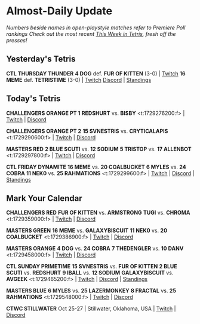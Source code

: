 # Almost-Daily Update
*Numbers beside names in open-playstyle matches refer to Premiere Poll rankings*
*Check out the most recent [This Week in Tetris](https://www.thisweekintetris.com/2024/10/this-week-in-tetris-september-17.html), fresh off the presses!*
## Yesterday's Tetris
**CTL THURSDAY THUNDER**
**4 DOG** def. **FUR OF KITTEN** (3-0) | [Twitch](https://www.twitch.tv/videos/2278730618?t=00h06m19s)
**16 MEME** def. **TETRISTIME** (3-0) | [Twitch](https://www.twitch.tv/videos/2278730618?t=00h53m10s)
[Discord](https://discord.gg/QremKENyzQ) | [Standings](https://ctlscoreboard.herokuapp.com)

## Today's Tetris
**CHALLENGERS ORANGE PT 1**
**REDSHURT** vs. **BISBY**
<t:1729276200:f> | [Twitch](https://www.twitch.tv/monthlytetris) | [Discord](https://go.ctm.gg/discord)

**CHALLENGERS ORANGE PT 2**
**15 SVNESTRIS** vs. **CRYTICALAPIS**
<t:1729290600:f> | [Twitch](https://www.twitch.tv/monthlytetris) | [Discord](https://go.ctm.gg/discord)

**MASTERS RED**
**2 BLUE SCUTI** vs. **12 SODIUM**
**5 TRISTOP** vs. **17 ALLENBOT**
<t:1729297800:f> | [Twitch](https://www.twitch.tv/monthlytetris) | [Discord](https://go.ctm.gg/discord)

**CTL FRIDAY DYNAMITE**
**16 MEME** vs. **20 COALBUCKET**
**6 MYLES** vs. **24 COBRA**
**11 NEK0** vs. **25 RAHMATIONS**
<t:1729299600:f> | [Twitch](https://www.twitch.tv/classictetrisleague) | [Discord](https://discord.gg/QremKENyzQ) | [Standings](https://ctlscoreboard.herokuapp.com)

## Mark Your Calendar
**CHALLENGERS RED**
**FUR OF KITTEN** vs. **ARMSTRONG**
**TUGI** vs. **CHROMA**
<t:1729359000:f> | [Twitch](https://www.twitch.tv/monthlytetris2) | [Discord](https://go.ctm.gg/discord)

**MASTERS GREEN**
**16 MEME** vs. **GALAXYBISCUIT**
**11 NEK0** vs. **20 COALBUCKET**
<t:1729386900:f> | [Twitch](https://www.twitch.tv/monthlytetris) | [Discord](https://go.ctm.gg/discord)

**MASTERS ORANGE**
**4 DOG** vs. **24 COBRA**
**7 THEDENGLER** vs. **10 DANV**
<t:1729458000:f> | [Twitch](https://www.twitch.tv/monthlytetris) | [Discord](https://go.ctm.gg/discord)

**CTL SUNDAY PRIMETIME**
**15 SVNESTRIS** vs. **FUR OF KITTEN**
**2 BLUE SCUTI** vs. **REDSHURT**
**9 IBALL** vs. **12 SODIUM**
**GALAXYBISCUIT** vs. **AVGEEK**
<t:1729465200:f> | [Twitch](https://www.twitch.tv/classictetrisleague) | [Discord](https://discord.gg/QremKENyzQ) | [Standings](https://ctlscoreboard.herokuapp.com)

**MASTERS BLUE**
**6 MYLES** vs. **25 LAZERMONKEY**
**8 FRACTAL** vs. **25 RAHMATIONS**
<t:1729548000:f> | [Twitch](https://www.twitch.tv/monthlytetris) | [Discord](https://go.ctm.gg/discord)

**CTWC STILLWATER**
Oct 25-27 | Stillwater, Oklahoma, USA | [Twitch](https://www.twitch.tv/classictetris) | [Discord](https://discord.gg/mBVReaxE9m)